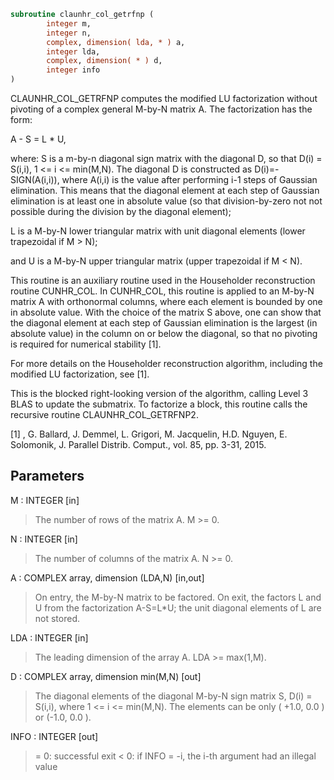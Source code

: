 ```fortran
subroutine claunhr_col_getrfnp (
        integer m,
        integer n,
        complex, dimension( lda, * ) a,
        integer lda,
        complex, dimension( * ) d,
        integer info
)
```

CLAUNHR_COL_GETRFNP computes the modified LU factorization without
pivoting of a complex general M-by-N matrix A. The factorization has
the form:

A - S = L \* U,

where:
S is a m-by-n diagonal sign matrix with the diagonal D, so that
D(i) = S(i,i), 1 <= i <= min(M,N). The diagonal D is constructed
as D(i)=-SIGN(A(i,i)), where A(i,i) is the value after performing
i-1 steps of Gaussian elimination. This means that the diagonal
element at each step of  Gaussian elimination is
at least one in absolute value (so that division-by-zero not
not possible during the division by the diagonal element);

L is a M-by-N lower triangular matrix with unit diagonal elements
(lower trapezoidal if M > N);

and U is a M-by-N upper triangular matrix
(upper trapezoidal if M < N).

This routine is an auxiliary routine used in the Householder
reconstruction routine CUNHR_COL. In CUNHR_COL, this routine is
applied to an M-by-N matrix A with orthonormal columns, where each
element is bounded by one in absolute value. With the choice of
the matrix S above, one can show that the diagonal element at each
step of Gaussian elimination is the largest (in absolute value) in
the column on or below the diagonal, so that no pivoting is required
for numerical stability [1].

For more details on the Householder reconstruction algorithm,
including the modified LU factorization, see [1].

This is the blocked right-looking version of the algorithm,
calling Level 3 BLAS to update the submatrix. To factorize a block,
this routine calls the recursive routine CLAUNHR_COL_GETRFNP2.

[1] ,
G. Ballard, J. Demmel, L. Grigori, M. Jacquelin, H.D. Nguyen,
E. Solomonik, J. Parallel Distrib. Comput.,
vol. 85, pp. 3-31, 2015.

## Parameters
M : INTEGER [in]
> The number of rows of the matrix A.  M >= 0.

N : INTEGER [in]
> The number of columns of the matrix A.  N >= 0.

A : COMPLEX array, dimension (LDA,N) [in,out]
> On entry, the M-by-N matrix to be factored.
> On exit, the factors L and U from the factorization
> A-S=L\*U; the unit diagonal elements of L are not stored.

LDA : INTEGER [in]
> The leading dimension of the array A.  LDA >= max(1,M).

D : COMPLEX array, dimension min(M,N) [out]
> The diagonal elements of the diagonal M-by-N sign matrix S,
> D(i) = S(i,i), where 1 <= i <= min(M,N). The elements can be
> only ( +1.0, 0.0 ) or (-1.0, 0.0 ).

INFO : INTEGER [out]
> = 0:  successful exit
> < 0:  if INFO = -i, the i-th argument had an illegal value
